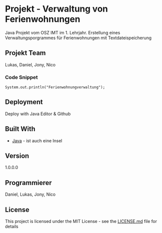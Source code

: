 # Projekt - Verwaltung von Ferienwohnungen

Java Projekt vom OSZ IMT im 1. Lehrjahr.
Erstellung eines Verwaltungsporgrammes für Ferienwohnungen mit Textdateispeicherung

## Projekt Team

Lukas,
Daniel,
Jony,
Nico

### Code Snippet


```
System.out.println("Ferienwohnungverwaltung");
```

## Deployment

Deploy with Java Editor & Github

## Built With

* [Java](https://www.java.com/de/) - ist auch eine Insel


## Version

1.0.0.0

## Programmierer

Daniel,
Lukas,
Jony,
Nico

## License

This project is licensed under the MIT License - see the [LICENSE.md](LICENSE.md) file for details


